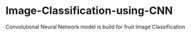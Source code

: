 # Image-Classification-using-CNN
 Convolutional Neural Network model is build for fruit Image Classification
